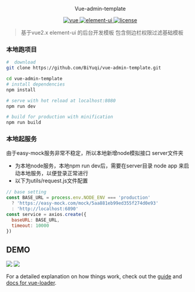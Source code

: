 <p align="center">
  Vue-admin-template
</p>

<p align="center">
	<a href="https://github.com/vuejs/vue">
		<img src="https://img.shields.io/badge/vue-2.5.2-blue.svg" alt="vue">
	</a>
	<a href="https://github.com/ElemeFE/element">
		<img src="https://img.shields.io/badge/element----ui-2.3.2-blue.svg" alt="element-ui">
	</a>
	<a href="https://github.com/BiYuqi/vue-admin-template/blob/master/LICENSE">
		<img src="https://img.shields.io/github/license/mashape/apistatus.svg" alt="license">
	</a>
</p>

> 基于vue2.x element-ui 的后台开发模板 包含侧边栏权限过滤基础模板


### 本地跑项目

``` bash
#  download
git clone https://github.com/BiYuqi/vue-admin-template.git

cd vue-admin-template
# install dependencies
npm install

# serve with hot reload at localhost:8080
npm run dev

# build for production with minification
npm run build
```

### 本地起服务
由于easy-mock服务非常不稳定，所以本地新增node模拟接口
server文件夹
* 为本地node服务，本地npm run dev后，需要在server目录 node app 来启动本地服务，以便登录正常进行
* 以下为utils/request.js文件配置
```js
// base setting
const BASE_URL = process.env.NODE_ENV === 'production'
  ? 'https://easy-mock.com/mock/5aa881eb99ed355f274d0e93'
  : 'http://localhost:6890'
const service = axios.create({
  baseURL: BASE_URL,
  timeout: 10000
})
```

## DEMO
![](http://oq4hkch8e.bkt.clouddn.com/vue-admin-template.png)
![](http://oq4hkch8e.bkt.clouddn.com/admin.gif)



For a detailed explanation on how things work, check out the [guide](http://vuejs-templates.github.io/webpack/) and [docs for vue-loader](http://vuejs.github.io/vue-loader).
